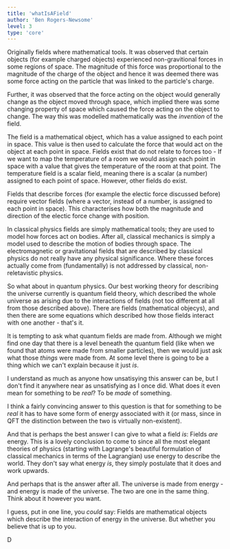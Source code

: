 ```yaml
---
title: 'whatIsAField'
author: 'Ben Rogers-Newsome'
level: 3
type: 'core'
---
```


Originally fields where mathematical tools. It was observed that certain objects (for example charged objects) experienced non-gravitional forces in some regions of space. The magnitude of this force was proportional to the magnitude of the charge of the object and hence it was deemed there was some force acting on the particle that was linked to the particle's charge.

Further, it was observed that the force acting on the object would generally change as the object moved through space, which implied there was some changing property of space which caused the force acting on the object to change. The way this was modelled mathematically was the *invention* of the field.

The field is a mathematical object, which has a value assigned to each point in space. This value is then used to calculate the force that would act on the object at each point in space. Fields exist that do not relate to forces too - If we want to map the temperature of a room we would assign each point in space with a value that gives the temperature of the room at that point. The temperature field is a scalar field, meaning there is a scalar (a number) assigned to each point of space. However, other fields do exist.

Fields that describe forces (for example the electic force discussed before) require vector fields (where a vector, instead of a number, is assigned to each point in space). This characterises how both the magnitude and direction of the electic force change with position.

In classical physics fields are simply mathematical tools; they are used to model how forces act on bodies. After all, classical mechanics is simply a model used to describe the motion of bodies through space. The electromagnetic or gravitational fields that are described by classical physics do not really have any physical significance. Where these forces actually come from (fundamentally) is not addressed by classical, non-reletavistic physics.

So what about in quantum physics. Our best working theory for describing the universe currently is quantum field theory, which described the whole universe as arising due to the interactions of fields (not too different at all from those described above). There are fields (mathematical objecys), and then there are some equations which described how those fields interact with one another - that's it.

It is tempting to ask what quantum fields are made from. Although we might find one day that there is a level beneath the quantum field (like when we found that atoms were made from smaller particles), then we would just ask what those *things* were made from. At some level there is going to be a thing which we can't explain because it just *is*.

I understand as much as anyone how unsatisying this answer can be, but I don't find it anywhere near as unsatisfying as I once did. What does it even mean for something to be *real*? To be *made* of something.

I think a fairly convincing answer to this question is that for something to be *real* it has to have some form of energy associated with it (or mass, since in QFT the distinction between the two is virtually non-existent).

And that is perhaps the best answer I can give to what a field *is*: Fields *are* energy. This is a lovely conclusion to come to since all the most elegant theories of physics (starting with Lagrange's beautiful formulation of classical mechanics in terms of the Lagrangian) use energy to describe the world. They don't say what energy *is*, they simply postulate that it does and work upwards.

And perhaps that is the answer after all. The universe is made from energy - and energy is made of the universe. The two are one in the same thing. Think about it however you want.

I guess, put in one line, you *could* say: Fields are mathematical objects which describe the interaction of energy in the universe. But whether you believe that is up to you.

D
